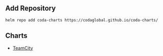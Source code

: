 ## Add Repository
`helm repo add coda-charts https://codaglobal.github.io/coda-charts/`

## Charts
- [TeamCity](https://github.com/codaglobal/teamcity_helm)
